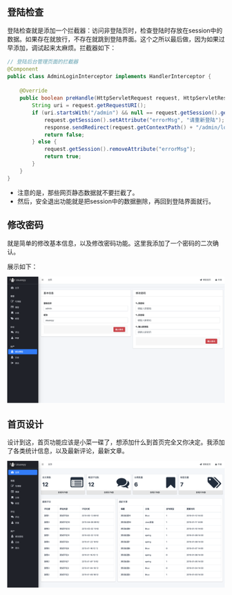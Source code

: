 
## 登陆检查

登陆检查就是添加一个拦截器：访问非登陆页时，检查登陆时存放在session中的数据。如果存在就放行，不存在就跳到登陆界面。这个之所以最后做，因为如果过早添加，调试起来太麻烦。拦截器如下：

```java
// 登陆后台管理页面的拦截器
@Component
public class AdminLoginInterceptor implements HandlerInterceptor {

    @Override
    public boolean preHandle(HttpServletRequest request, HttpServletResponse response, Object o) throws Exception {
        String uri = request.getRequestURI();
        if (uri.startsWith("/admin") && null == request.getSession().getAttribute("loginUserId")) {
            request.getSession().setAttribute("errorMsg", "请重新登陆");
            response.sendRedirect(request.getContextPath() + "/admin/login");
            return false;
        } else {
            request.getSession().removeAttribute("errorMsg");
            return true;
        }
    }
}
```
	
- 注意的是，那些网页静态数据就不要拦截了。
- 然后，安全退出功能就是把session中的数据删除，再回到登陆界面就行。

## 修改密码

就是简单的修改基本信息，以及修改密码功能。这里我添加了一个密码的二次确认。


展示如下：

![修改](../image/profile.png)

## 首页设计

设计到这，首页功能应该是小菜一碟了，想添加什么到首页完全又你决定。我添加了各类统计信息，以及最新评论，最新文章。

![首页](../image/index.png)